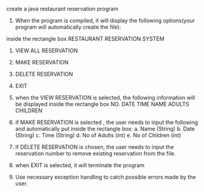 create a java restaurant reservation program 

1. When the program is compiled, it will display the following options(your program will automatically create the file):

inside the rectangle box
RESTAURANT RESERVATION SYSTEM
1. VIEW ALL RESERVATION
2. MAKE RESERVATION
3. DELETE RESERVATION
4. EXIT

2. when the VIEW RESERVATION is selected, the following information will be displayed inside the rectangle box
NO. DATE  TIME NAME ADULTS CHILDREN

3. if MAKE RESERVATION is selected , the user needs to input the following and automatically put inside the rectangle box:
a. Name (String)
b. Date (String)
c. Time (String)
d. No of Adults (int)
e. No of Children (int)

4. if DELETE RESERVATION is chosen, the user needs to input the reservation number to remove existing reservation from the file.

5. when EXIT is selected, it will terminate the program
6. Use necessary exception handling to catch possible errors made by the user.
